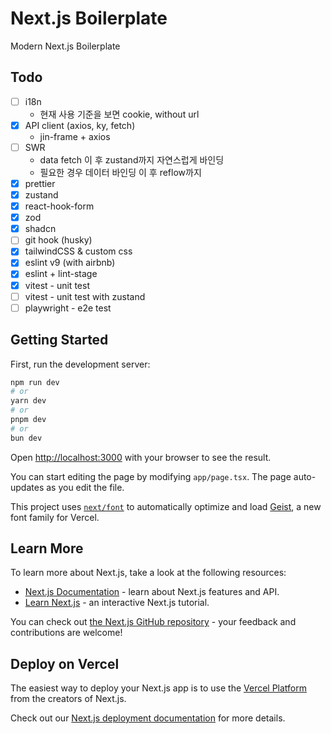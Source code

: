 # Next.js Boilerplate

Modern Next.js Boilerplate

## Todo

- [ ] i18n
  - 현재 사용 기준을 보면 cookie, without url
- [x] API client (axios, ky, fetch)
  - jin-frame + axios
- [ ] SWR
  - data fetch 이 후 zustand까지 자연스럽게 바인딩
  - 필요한 경우 데이터 바인딩 이 후 reflow까지
- [x] prettier
- [x] zustand
- [x] react-hook-form
- [x] zod
- [x] shadcn
- [ ] git hook (husky)
- [x] tailwindCSS & custom css
- [x] eslint v9 (with airbnb)
- [x] eslint + lint-stage
- [x] vitest - unit test
- [ ] vitest - unit test with zustand
- [ ] playwright - e2e test

## Getting Started

First, run the development server:

```bash
npm run dev
# or
yarn dev
# or
pnpm dev
# or
bun dev
```

Open [http://localhost:3000](http://localhost:3000) with your browser to see the result.

You can start editing the page by modifying `app/page.tsx`. The page auto-updates as you edit the file.

This project uses [`next/font`](https://nextjs.org/docs/app/building-your-application/optimizing/fonts) to automatically optimize and load [Geist](https://vercel.com/font), a new font family for Vercel.

## Learn More

To learn more about Next.js, take a look at the following resources:

- [Next.js Documentation](https://nextjs.org/docs) - learn about Next.js features and API.
- [Learn Next.js](https://nextjs.org/learn) - an interactive Next.js tutorial.

You can check out [the Next.js GitHub repository](https://github.com/vercel/next.js) - your feedback and contributions are welcome!

## Deploy on Vercel

The easiest way to deploy your Next.js app is to use the [Vercel Platform](https://vercel.com/new?utm_medium=default-template&filter=next.js&utm_source=create-next-app&utm_campaign=create-next-app-readme) from the creators of Next.js.

Check out our [Next.js deployment documentation](https://nextjs.org/docs/app/building-your-application/deploying) for more details.
